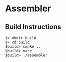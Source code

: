 # Assembler

## Build Instructions

```commandline
$> mkdir build
$> cd build
$build> cmake ..
$build> make
$build> ./assembler
```